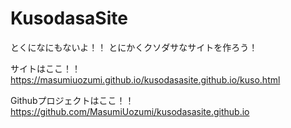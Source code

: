 # KusodasaSite
とくになにもないよ！！
とにかくクソダサなサイトを作ろう！

サイトはここ！！
https://masumiuozumi.github.io/kusodasasite.github.io/kuso.html

Githubプロジェクトはここ！！
https://github.com/MasumiUozumi/kusodasasite.github.io
